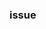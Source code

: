 ### issue

<!-- 下記にissueを埋め込む　(ex. #1) -->




<!-- その他あれば追記する
  (ex.)
    ## 特にレビューしてほしい点
    ## 実装の詳細
    ## リリース前後の作業
    ## マージにおける注意点
-->




<!-- memo 
  - 見出し1(#)はでかすぎて見づらい(主観)ので見出し2(##)推奨
-->

